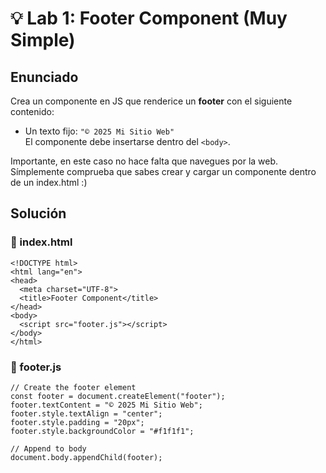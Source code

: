 # 💡 Lab 1: Footer Component (Muy Simple)

## Enunciado
Crea un componente en JS que renderice un **footer** con el siguiente contenido:
- Un texto fijo: `"© 2025 Mi Sitio Web"`  
El componente debe insertarse dentro del `<body>`.

Importante, en este caso no hace falta que navegues por la web. Símplemente comprueba que sabes crear y cargar un componente dentro de un index.html :) 

## Solución

### 📁 index.html
```
<!DOCTYPE html>
<html lang="en">
<head>
  <meta charset="UTF-8">
  <title>Footer Component</title>
</head>
<body>
  <script src="footer.js"></script>
</body>
</html>
```

### 📁 footer.js
```
// Create the footer element
const footer = document.createElement("footer");
footer.textContent = "© 2025 Mi Sitio Web";
footer.style.textAlign = "center";
footer.style.padding = "20px";
footer.style.backgroundColor = "#f1f1f1";

// Append to body
document.body.appendChild(footer);
```